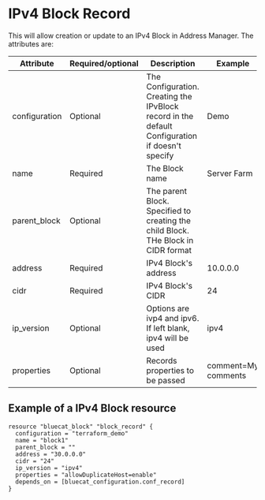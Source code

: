 # IPv4 Block Record
This will allow creation or update to an IPv4 Block in Address Manager. The attributes are:

| Attribute | Required/optional | Description | Example |
| --- | --- | --- | --- |
| configuration | Optional | The Configuration. Creating the IPvBlock record in the default Configuration if doesn't specify | Demo |
| name | Required |  The Block name | Server Farm |
| parent_block | Optional | The parent Block. Specified to creating the child Block. THe Block in CIDR format |  |
| address | Required | IPv4 Block's address | 10.0.0.0 |
| cidr | Required | IPv4 Block's CIDR | 24 |
| ip_version    | Optional | Options are ivp4 and ipv6. If left blank, ipv4 will be used                                                  | ipv4                       |
| properties | Optional | Records properties to be passed | comment=My comments |


## Example of a IPv4 Block resource

    resource "bluecat_block" "block_record" {
      configuration = "terraform_demo"
      name = "block1"
      parent_block = ""
      address = "30.0.0.0"
      cidr = "24"
      ip_version = "ipv4"
      properties = "allowDuplicateHost=enable"
      depends_on = [bluecat_configuration.conf_record]
    }
